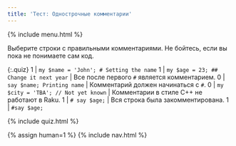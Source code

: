 ```yaml
---
title: 'Тест: Однострочные комментарии'
---
```


{% include menu.html %}

Выберите строки с правильными комментариями. Не бойтесь, если вы пока не
понимаете сам код.

{:.quiz}
1 | `my $name = 'John'; # Setting the name`
1 | `my $age = 23; ## Change it next year` | Все после первого `#` является комментарием.
0 | `say $name; Printing name` | Комментарий должен начинаться с `#`.
0 | `my $city = 'TBA'; // Not yet known` | Комментарии в стиле C++ не работают в Raku.
1 | `# say $age;` | Вся строка была закомментирована.
1 | `#say $age;`

{% include quiz.html %}

{% assign human=1 %}
{% include nav.html %}
